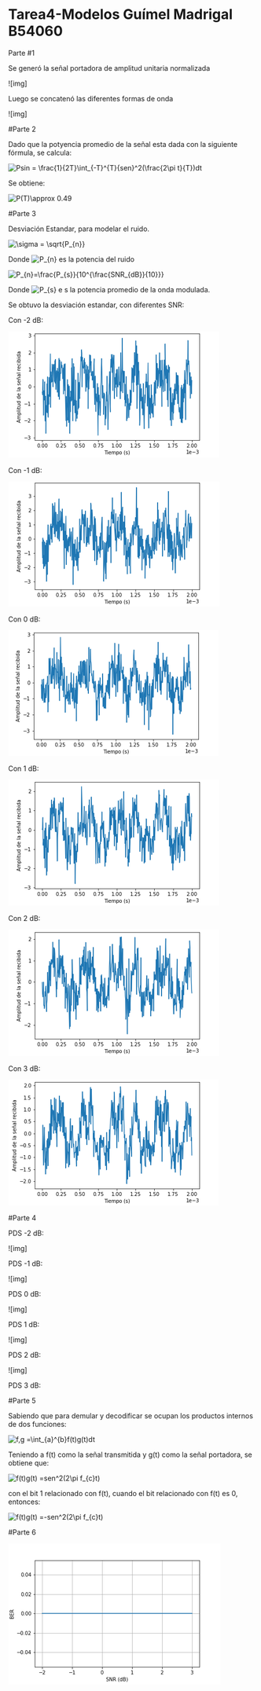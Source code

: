 # Tarea4-Modelos Guímel Madrigal B54060


Parte #1

Se generó la señal portadora de amplitud unitaria normalizada

![img]

Luego se concatenó las diferentes formas de onda

![img]

#Parte 2

Dado que la potyencia promedio de la señal esta dada con la siguiente fórmula, se calcula:

<img src="https://latex.codecogs.com/gif.latex?Psin&space;=&space;\frac{1}{2T}\int_{-T}^{T}{sen}^2(\frac{2\pi&space;t}{T})dt" title="Psin = \frac{1}{2T}\int_{-T}^{T}{sen}^2(\frac{2\pi t}{T})dt" /></a>

Se obtiene:

<img src="https://latex.codecogs.com/gif.latex?P(T)\approx&space;0.49" title="P(T)\approx 0.49" /></a>

#Parte 3

Desviación Estandar, para modelar el ruido.

<img src="https://latex.codecogs.com/gif.latex?\sigma&space;=&space;\sqrt{P_{n}}" title="\sigma = \sqrt{P_{n}}" /></a>

Donde <img src="https://latex.codecogs.com/gif.latex?P_{n}" title="P_{n}" /></a> es la potencia del ruido

<img src="https://latex.codecogs.com/gif.latex?P_{n}=\frac{P_{s}}{10^{\frac{SNR_{dB}}{10}}}" title="P_{n}=\frac{P_{s}}{10^{\frac{SNR_{dB}}{10}}}" /></a>

Donde <img src="https://latex.codecogs.com/gif.latex?P_{s}" title="P_{s}" /></a> e s la potencia promedio de la onda modulada.

Se obtuvo la desviación estandar, con diferentes SNR:

Con -2 dB:

![img](https://github.com/guimelst/Tarea4-Modelos/blob/master/R-1.png)

Con -1 dB:

![img](https://github.com/guimelst/Tarea4-Modelos/blob/master/R-2.png)

Con 0 dB:

![img](https://github.com/guimelst/Tarea4-Modelos/blob/master/R00.png)

Con 1 dB:

![img](https://github.com/guimelst/Tarea4-Modelos/blob/master/R1.png)

Con 2 dB:

![img](https://github.com/guimelst/Tarea4-Modelos/blob/master/R2.png)

Con 3 dB:

![img](https://github.com/guimelst/Tarea4-Modelos/blob/master/R33.png)

#Parte 4

PDS -2 dB:

![img]

PDS -1 dB:

![img]

PDS 0 dB:

![img]

PDS 1 dB:

![img]

PDS 2 dB:

![img]

PDS 3 dB:

#Parte 5

Sabiendo que para demular y decodificar se ocupan los productos internos de dos funciones:

<img src="https://latex.codecogs.com/gif.latex?f,g&space;=\int_{a}^{b}f(t)g(t)dt" title="f,g =\int_{a}^{b}f(t)g(t)dt" /></a>

Teniendo a f(t) como la señal transmitida y g(t) como la señal portadora, se obtiene que:

<img src="https://latex.codecogs.com/gif.latex?f(t)g(t)&space;=sen^2(2\pi&space;f_{c}t)" title="f(t)g(t) =sen^2(2\pi f_{c}t)" /></a>

con el bit 1 relacionado con f(t), cuando el bit relacionado con f(t) es 0, entonces:

<img src="https://latex.codecogs.com/gif.latex?f(t)g(t)&space;=-sen^2(2\pi&space;f_{c}t)" title="f(t)g(t) =-sen^2(2\pi f_{c}t)" /></a>

#Parte 6

![img](https://github.com/guimelst/Tarea4-Modelos/blob/master/BERvsSNR.png?raw=true)
